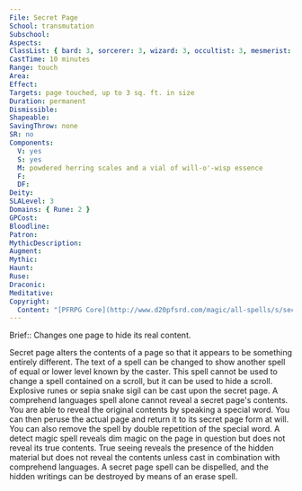 ```yaml
---
File: Secret Page
School: transmutation
Subschool: 
Aspects: 
ClassList: { bard: 3, sorcerer: 3, wizard: 3, occultist: 3, mesmerist: 3 }
CastTime: 10 minutes
Range: touch
Area: 
Effect: 
Targets: page touched, up to 3 sq. ft. in size
Duration: permanent
Dismissible: 
Shapeable: 
SavingThrow: none
SR: no
Components:
  V: yes
  S: yes
  M: powdered herring scales and a vial of will-o'-wisp essence
  F: 
  DF: 
Deity: 
SLALevel: 3
Domains: { Rune: 2 }
GPCost: 
Bloodline: 
Patron: 
MythicDescription: 
Augment: 
Mythic: 
Haunt: 
Ruse: 
Draconic: 
Meditative: 
Copyright:
  Content: "[PFRPG Core](http://www.d20pfsrd.com/magic/all-spells/s/secret-page)"
---
```

Brief:: Changes one page to hide its real content.

Secret page alters the contents of a page so that it appears to be something entirely different. The text of a spell can be changed to show another spell of equal or lower level known by the caster. This spell cannot be used to change a spell contained on a scroll, but it can be used to hide a scroll. Explosive runes or sepia snake sigil can be cast upon the secret page. A comprehend languages spell alone cannot reveal a secret page's contents. You are able to reveal the original contents by speaking a special word. You can then peruse the actual page and return it to its secret page form at will. You can also remove the spell by double repetition of the special word. A detect magic spell reveals dim magic on the page in question but does not reveal its true contents. True seeing reveals the presence of the hidden material but does not reveal the contents unless cast in combination with comprehend languages. A secret page spell can be dispelled, and the hidden writings can be destroyed by means of an erase spell.
